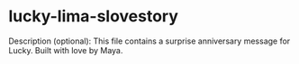 # lucky-lima-slovestory
Description (optional): This file contains a surprise anniversary message for Lucky. Built with love by Maya.
